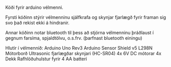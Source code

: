 Kóði fyrir arduino vélmenni.

Fyrsti kóðinn stýrir vélmenninu sjálfkrafa og skynjar fjarlægð fyrir 
framan sig svo það rekist ekki á hindranir.

Annar kóðinn notar bluetooth til þess að stjórna vélmenninu þráðlaust 
í gegnum farsíma, spjaldtölvu, o.s.frv. (þarfnast bluetooth einingu)

Hlutir í vélmennið:
  Arduino Uno Rev3
  Arduino Sensor Shield v5
  L298N Mótorborð
  Ultrasonic fjarlægðar skynjari (HC-SR04)
  4x 6V DC mótorar
  4x Dekk
  Rafhlöðuhulstur fyrir 4 AA batterí
  

